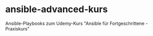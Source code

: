 # ansible-advanced-kurs
Ansible-Playbooks zum Udemy-Kurs "Ansible für Fortgeschrittene - Praxiskurs"

